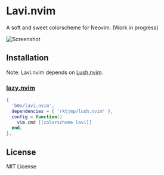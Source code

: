 # Lavi.nvim

A soft and sweet colorscheme for Neovim. (Work in progress)

![Screenshot](https://github.com/b0o/lavi.nvim/assets/21299126/81b54b40-2213-4385-aed5-2f13f2cadb43)

## Installation

Note: Lavi.nvim depends on [Lush.nvim](https://github.com/rktjmp/lush.nvim/).

### [lazy.nvim](https://github.com/folke/lazy.nvim)

```lua
{
  'b0o/lavi.nvim',
  dependencies = { 'rktjmp/lush.nvim' },
  config = function()
    vim.cmd [[colorscheme lavi]]
  end,
},
```

## License

MIT License
